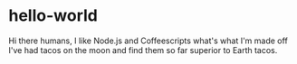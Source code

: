 # hello-world

Hi there humans, I like Node.js and Coffeescripts what's what I'm made off
I've had tacos on the moon and find them so far superior to Earth tacos.
